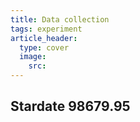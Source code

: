 ```yaml
---
title: Data collection
tags: experiment 
article_header:
  type: cover
  image:
    src: 
---
```


## Stardate 98679.95


